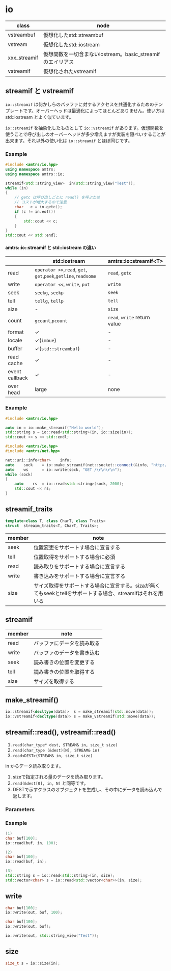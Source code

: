 # io

|class|node|
|---|---|
|vstreambuf|仮想化したstd::streambuf|
|vstream|仮想化したstd::iostream|
|xxx_streamif|仮想関数を一切含まないiostream。basic_streamifのエイリアス|
|vstreamif|仮想化されたvstreamif|


## streamif と vstreamif

```io::streamif``` は何かしらのバッファに対するアクセスを共通化するためのテンプレートです。オーバーヘッドは最適化によってほとんどありません。使い方は std::iostream とよく似ています。

```io::streamif``` を抽象化したものとして ```io::vstreamif``` があります。仮想関数を使うことで呼び出しのオーバーヘッドが多少増えますが実装を隠ぺいすることが出来ます。それ以外の使い化は ```io::streamif``` とほぼ同じです。

### Example

```c++
#include <amtrs/io.hpp>
using namespace amtrs;
using namespace amtrs::io;

streamif<std::string_view>  in(std::string_view("Test"));
while (in)
{
	// getc は呼び出しごとに read() を呼ぶため
	// コストが増大するので注意
	char   c = in.getc();
	if (c != in.eof())
	{
		std::cout << c;
	}
}
std::cout << std::endl;
```

#### amtrs::io::streamif と std::iostream の違い

||std::iostream|amtrs::io::streamif&lt;T&gt;|
|--|--|--|
|read|```operator >>```,```read```, ```get```, ```get```,```peek```,```getline```,```readsome```|```read```, ```getc```|
|write|```operator <<```, ```write```, ```put```|```write```|
|seek|```seekg```, ```seekp```|```seek```|
|tell|```tellg```, ```tellp```|```tell```|
|size|-|```size```|
|count|```gcount```,```pcount```|```read```, ```write``` return value|
|format|✓|-|
|locale|✓(```imbue```)|-|
|buffer|✓(```std::streambuf```)|-|
|read cache|✓|-|
|event callback|✓|-|
|over head|large|none|

### Example

```c++
#include <amtrs/io.hpp>

auto in = io::make_streamif("Hello world");
std::string s = io::read<std::string>(in, io::size(in));
std::cout << s << std::endl;
```


```c++
#include <amtrs/io.hpp>
#include <amtrs/net.hpp>

net::uri::info<char>	info;
auto	sock	= io::make_streamif(net::socket::connect(&info, "http://github.com", SOCK_STREAM));
auto	ws		= io::write(sock, "GET /\r\n\r\n");
while (sock)
{
	auto	rs	= io::read<std::string>(sock, 2000);
	std::cout << rs;
}
```


## streamif_traits

```c++
template<class T, class CharT, class Traits>
struct	streaim_traits<T, CharT, Traits>;
```

|member|note|
|---|---|
|seek|位置変更をサポートす場合に宣言する|
|tell|位置取得をサポートする場合に必須|
|read|読み取りをサポートする場合に宣言する|
|write|書き込みをサポートする場合に宣言する|
|size|サイズ取得をサポートする場合に宣言する。sizaが無くてもseekとtellをサポートする場合、streamifはそれを用いる|

## streamif

|member|note|
|--|--|
|read|バッファにデータを読み取る|
|write|バッファのデータを書き込む|
|seek|読み書きの位置を変更する|
|tell|読み書きの位置を取得する|
|size|サイズを取得する|


## make_streamif()

```c++
io::streamif<decltype(data)>  s = make_streamif(std::move(data));
io::vstreamif<decltype(data)> s = make_vstreamif(std::move(data));
```

## streamif::read(), vstreamif::read()

1. ```read(char_type* dest, STREAM& in, size_t size)```
2. ```read(char_type (&dest)[N], STREAM& in)```
3. ```read<DEST>(STREAM& in, size_t size)```

in からデータ読み取ります。

1. sizeで指定される量のデータを読み取ります。
2. ```read(&dest[0], in, N)``` と同等です。
3. DESTで示すクラスのオブジェクトを生成し、その中にデータを読み込んで返します。

### Parameters

### Example

```c++
(1)
char buf[100];
io::read(buf, in, 100);

(2)
char buf[100];
io::read(buf, in);

(3)
std::string s = io::read<std::string>(in, size);
std::vector<char> s = io::read<std::vector<char>>(in, size);
```


## write

```c++
char buf[100];
io::write(out, buf, 100);

char buf[100];
io::write(out, buf);

io::write(out, std::string_view("Test"));
```

## size

```c++
size_t s = io::size(in);
```
